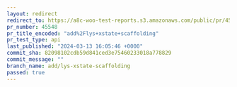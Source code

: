 ```yaml
---
layout: redirect
redirect_to: https://a8c-woo-test-reports.s3.amazonaws.com/public/pr/45548/api/index.html
pr_number: 45548
pr_title_encoded: "add%2Flys+xstate+scaffolding"
pr_test_type: api
last_published: "2024-03-13 16:05:46 +0000"
commit_sha: 82098102cdb59d841ced3e75460233018a778829
commit_message: ""
branch_name: add/lys-xstate-scaffolding
passed: true
---
```

